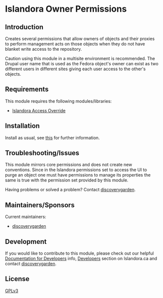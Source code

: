# Islandora Owner Permissions

## Introduction

Creates several permissions that allow owners of objects and their proxies to
perform management acts on those objects when they do not have blanket write
access to the repository.

Caution using this module in a multisite environment is recommended. The Drupal
user name that is used as the Fedora object's owner can exist as two different
users in different sites giving each user access to the other's objects.

## Requirements

This module requires the following modules/libraries:

* [Islandora Access Override](https://github.com/discoverygarden/islandora_access_override)

## Installation

Install as usual, see
[this](https://drupal.org/documentation/install/modules-themes/modules-7) for
further information.

## Troubleshooting/Issues

This module mirrors core permissions and does not create new conventions. Since
in the Islandora permissions set to access the UI to purge an object one must
have permissions to manage its properties the same is true with the permission
set provided by this module.

Having problems or solved a problem? Contact
[discoverygarden](http://support.discoverygarden.ca).

## Maintainers/Sponsors

Current maintainers:

* [discoverygarden](http://www.discoverygarden.ca)

## Development

If you would like to contribute to this module, please check out our helpful
[Documentation for Developers](https://github.com/Islandora/islandora/wiki#wiki-documentation-for-developers)
info, [Developers](http://islandora.ca/developers) section on Islandora.ca and
contact [discoverygarden](http://support.discoverygarden.ca).

## License

[GPLv3](http://www.gnu.org/licenses/gpl-3.0.txt)
